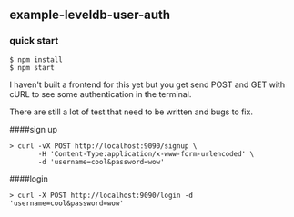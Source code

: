## example-leveldb-user-auth


### quick start

```
$ npm install
$ npm start
```


I haven't built a frontend for this yet but you get send POST and GET with cURL to see some authentication in the terminal.

There are still a lot of test that need to be written and bugs to fix.

####sign up
```
> curl -vX POST http://localhost:9090/signup \
       -H 'Content-Type:application/x-www-form-urlencoded' \
       -d 'username=cool&password=wow'
```

####login
```
> curl -X POST http://localhost:9090/login -d 'username=cool&password=wow'
```

